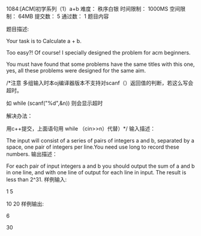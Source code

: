 1084:[ACM]初学系列（1）a+b
难度： 秩序白银    时间限制： 1000MS   空间限制： 64MB   提交数： 5   通过数： 1
题目内容

题目描述:

Your task is to Calculate a + b.

Too easy?! Of course! I specially designed the problem for acm beginners.

You must have found that some problems have the same titles with this one, yes, all these problems were designed for the same aim.

/*注意 多组输入时本oj编译器版本不支持对scanf（）返回值的判断，若这么写会超时。

如 while (scanf("%d",&n)) 则会显示超时

解决办法：

用c++提交，上面语句用 while （cin>>n）代替）*/
输入描述：

The input will consist of a series of pairs of integers a and b, separated by a space, one pair of integers per line.You need use long to record these numbers.
输出描述：

For each pair of input integers a and b you should output the sum of a and b in one line, and with one line of output for each line in input. The result is less than 2^31.
样例输入:

1 5

10 20
样例输出:

6

30
